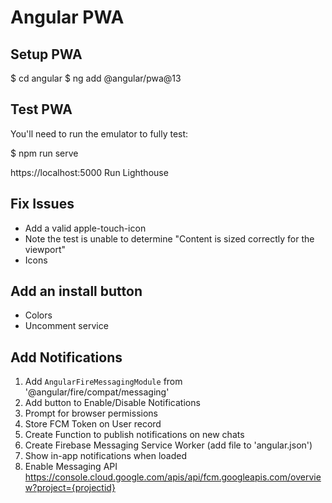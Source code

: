 # Angular PWA

## Setup PWA

$ cd angular
$ ng add @angular/pwa@13

## Test PWA

You'll need to run the emulator to fully test:

  $ npm run serve

  https://localhost:5000
  Run Lighthouse

## Fix Issues

- Add a valid apple-touch-icon
- Note the test is unable to determine "Content is sized correctly for the viewport"
- Icons

## Add an install button

* Colors
* Uncomment service

## Add Notifications

1. Add `AngularFireMessagingModule` from '@angular/fire/compat/messaging'
2. Add button to Enable/Disable Notifications
3. Prompt for browser permissions
4. Store FCM Token on User record
5. Create Function to publish notifications on new chats
6. Create Firebase Messaging Service Worker (add file to 'angular.json')
7. Show in-app notifications when loaded
8. Enable Messaging API https://console.cloud.google.com/apis/api/fcm.googleapis.com/overview?project={projectid}
